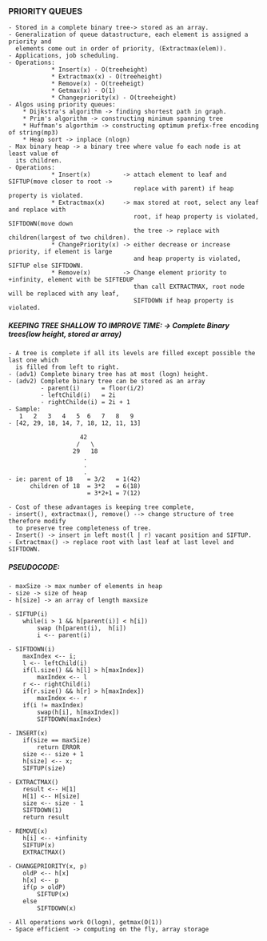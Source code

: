 ### PRIORITY QUEUES
    - Stored in a complete binary tree-> stored as an array.
    - Generalization of queue datastructure, each element is assigned a priority and 
      elements come out in order of priority, (Extractmax(elem)).
    - Applications, job scheduling.
    - Operations:
                * Insert(x) - O(treeheight)
                * Extractmax(x) - O(treeheight)
                * Remove(x) - O(treeheigt)
                * Getmax(x) - O(1)
                * Changepriority(x) - O(treeheight)
    - Algos using priority queues:
        * Dijkstra's algorithm -> finding shortest path in graph.
        * Prim's algorithm -> constructing minimum spanning tree
        * Huffman's algorthim -> constructing optimum prefix-free encoding of string(mp3)
        * Heap sort -> inplace (nlogn)
    - Max binary heap -> a binary tree where value fo each node is at least value of
      its children.
    - Operations:
                * Insert(x)         -> attach element to leaf and SIFTUP(move closer to root ->
                                       replace with parent) if heap property is violated. 
                * Extractmax(x)     -> max stored at root, select any leaf and replace with 
                                       root, if heap property is violated, SIFTDOWN(move down
                                       the tree -> replace with children(largest of two children).
                * ChangePriority(x) -> either decrease or increase priority, if element is large
                                       and heap property is violated, SIFTUP else SIFTDOWN.
                * Remove(x)         -> Change element priority to +infinity, element with be SIFTEDUP
                                       than call EXTRACTMAX, root node will be replaced with any leaf,
                                       SIFTDOWN if heap property is violated.
    
##### KEEPING TREE SHALLOW TO IMPROVE TIME: -> Complete Binary trees(low height, stored ar array)
    - A tree is complete if all its levels are filled except possible the last one which
      is filled from left to right.
    - (adv1) Complete binary tree has at most (logn) height.
    - (adv2) Complete binary tree can be stored as an array
             - parent(i)      = floor(i/2)
             - leftChild(i)   = 2i
             - rightChilde(i) = 2i + 1
    - Sample:
       1   2   3   4   5  6   7   8   9
    - [42, 29, 18, 14, 7, 18, 12, 11, 13]
                        
                        42
                       /   \
                      29   18
                         .
                         .
                         .
    - ie: parent of 18    = 3/2   = 1(42)
          children of 18  = 3*2   = 6(18)
                          = 3*2+1 = 7(12)

    - Cost of these advantages is keeping tree complete, 
    - insert(), extractmax(), remove() --> change structure of tree therefore modify
      to preserve tree completeness of tree.
    - Insert() -> insert in left most(l | r) vacant position and SIFTUP.
    - Extractmax() -> replace root with last leaf at last level and SIFTDOWN.
    
##### PSEUDOCODE:
    - maxSize -> max number of elements in heap
    - size -> size of heap
    - h[size] -> an array of length maxsize

    - SIFTUP(i)
        while(i > 1 && h[parent(i)] < h[i])
            swap (h[parent(i),  h[i])
            i <-- parent(i)
            
    - SIFTDOWN(i)
        maxIndex <-- i;                       
        l <-- leftChild(i)                     
        if(l.size() && h[l] > h[maxIndex])      
            maxIndex <-- l
        r <-- rightChild(i)
        if(r.size() && h[r] > h[maxIndex])
            maxIndex <-- r
        if(i != maxIndex)
            swap(h[i], h[maxIndex])
            SIFTDOWN(maxIndex)

    - INSERT(x)
        if(size == maxSize)
            return ERROR
        size <-- size + 1
        h[size] <-- x;
        SIFTUP(size)

    - EXTRACTMAX()
        result <-- H[1]
        H[1] <-- H[size]
        size <-- size - 1
        SIFTDOWN(1)
        return result
    
    - REMOVE(x)
        h[i] <-- +infinity
        SIFTUP(x)
        EXTRACTMAX()

    - CHANGEPRIORITY(x, p)
        oldP <-- h[x]
        h[x] <-- p
        if(p > oldP)
            SIFTUP(x)
        else
            SIFTDOWN(x)
    
    - All operations work O(logn), getmax(O(1))
    - Space efficient -> computing on the fly, array storage
